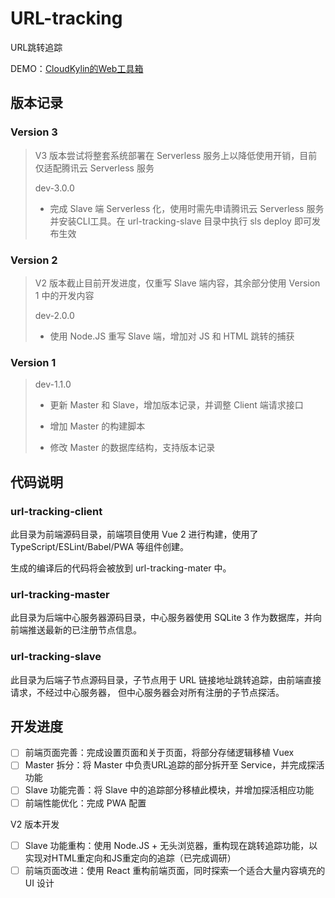 # URL-tracking
URL跳转追踪

DEMO：[CloudKylin的Web工具箱](http://39.108.110.17:8080)

## 版本记录

### Version 3

> V3 版本尝试将整套系统部署在 Serverless 服务上以降低使用开销，目前仅适配腾讯云 Serverless 服务
>
> dev-3.0.0
> - 完成 Slave 端 Serverless 化，使用时需先申请腾讯云 Serverless 服务并安装CLI工具。在 url-tracking-slave 目录中执行 sls deploy 即可发布生效

### Version 2

> V2 版本截止目前开发进度，仅重写 Slave 端内容，其余部分使用 Version 1 中的开发内容
>
> dev-2.0.0
> - 使用 Node.JS 重写 Slave 端，增加对 JS 和 HTML 跳转的捕获

### Version 1

> dev-1.1.0
>
> - 更新 Master 和 Slave，增加版本记录，并调整 Client 端请求接口
> 
> - 增加 Master 的构建脚本
>
> - 修改 Master 的数据库结构，支持版本记录

## 代码说明

### url-tracking-client

此目录为前端源码目录，前端项目使用 Vue 2 进行构建，使用了 TypeScript/ESLint/Babel/PWA 等组件创建。

生成的编译后的代码将会被放到 url-tracking-mater 中。

### url-tracking-master

此目录为后端中心服务器源码目录，中心服务器使用 SQLite 3 作为数据库，并向前端推送最新的已注册节点信息。

### url-tracking-slave

此目录为后端子节点源码目录，子节点用于 URL 链接地址跳转追踪，由前端直接请求，不经过中心服务器，
但中心服务器会对所有注册的子节点探活。

## 开发进度

- [ ] 前端页面完善：完成设置页面和关于页面，将部分存储逻辑移植 Vuex
- [ ] Master 拆分：将 Master 中负责URL追踪的部分拆开至 Service，并完成探活功能
- [ ] Slave 功能完善：将 Slave 中的追踪部分移植此模块，并增加探活相应功能
- [ ] 前端性能优化：完成 PWA 配置

V2 版本开发

- [ ] Slave 功能重构：使用 Node.JS + 无头浏览器，重构现在跳转追踪功能，以实现对HTML重定向和JS重定向的追踪（已完成调研）
- [ ] 前端页面改进：使用 React 重构前端页面，同时探索一个适合大量内容填充的 UI 设计
